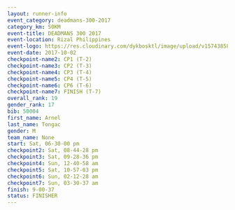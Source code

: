 ```yaml
---
layout: runner-info 
event_category: deadmans-300-2017 
category_km: 50KM 
event-title: DEADMANS 300 2017 
event-location: Rizal Philippines 
event-logo: https://res.cloudinary.com/dykbosktl/image/upload/v1574385898/Logo/2017-DM300-Logo_ljecaw.jpg 
event-date: 2017-10-02 
checkpoint-name2: CP1 (T-2) 
checkpoint-name3: CP2 (T-3) 
checkpoint-name4: CP3 (T-4) 
checkpoint-name5: CP4 (T-5) 
checkpoint-name6: CP6 (T-6) 
checkpoint-name7: FINISH (T-7) 
overall_rank: 19
gender_rank: 17
bib: 50004
first_name: Arnel
last_name: Tongac
gender: M
team_name: None
start: Sat, 06-30-00 pm
checkpoint2: Sat, 08-44-28 pm
checkpoint3: Sat, 09-28-36 pm
checkpoint4: Sun, 12-40-58 am
checkpoint5: Sat, 10-57-03 pm
checkpoint6: Sun, 02-12-28 am
checkpoint7: Sun, 03-30-37 am
finish: 9-00-37
status: FINISHER
---
```

